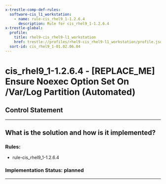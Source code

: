 ```yaml
---
x-trestle-comp-def-rules:
  software-cis_l1_workstation:
    - name: rule-cis_rhel9_1-1.2.6.4
      description: Rule for cis_rhel9_1-1.2.6.4
x-trestle-global:
  profile:
    title: rhel9-cis_rhel9-l1_workstation
    href: trestle://profiles/rhel9-cis_rhel9-l1_workstation/profile.json
  sort-id: cis_rhel9_1-01.02.06.04
---
```


# cis_rhel9_1-1.2.6.4 - \[REPLACE_ME\] Ensure Noexec Option Set On /Var/Log Partition (Automated)

## Control Statement

______________________________________________________________________

## What is the solution and how is it implemented?

<!-- For implementation status enter one of: implemented, partial, planned, alternative, not-applicable -->

<!-- Note that the list of rules under ### Rules: is read-only and changes will not be captured after assembly to JSON -->

<!-- Add control implementation description here for control: cis_rhel9_1-1.2.6.4 -->

### Rules:

  - rule-cis_rhel9_1-1.2.6.4

### Implementation Status: planned

______________________________________________________________________
